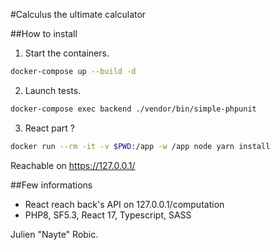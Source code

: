 #Calculus the ultimate calculator

##How to install
1. Start the containers.
```bash
docker-compose up --build -d
```
2. Launch tests.
```bash
docker-compose exec backend ./vendor/bin/simple-phpunit
```
3. React part ?
```bash
docker run --rm -it -v $PWD:/app -w /app node yarn install
```

Reachable on https://127.0.0.1/

##Few informations
* React reach back's API on 127.0.0.1/computation
* PHP8, SF5.3, React 17, Typescript, SASS

Julien "Nayte" Robic.